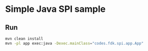 # Simple Java SPI sample

## Run

```bash
mvn clean install
mvn -pl app exec:java -Dexec.mainClass="codes.fdk.spi.app.App"
```
